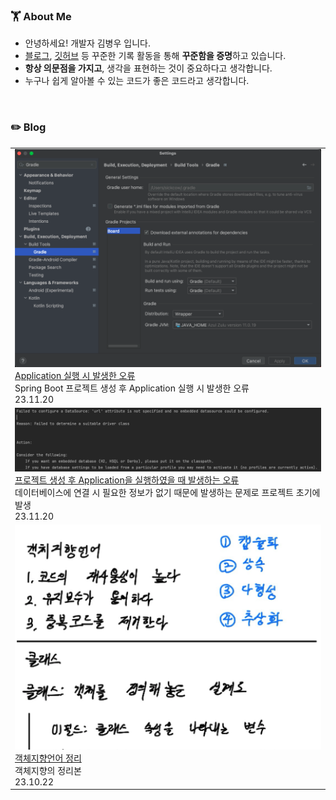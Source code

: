 ### 🏋️ About Me

- 안녕하세요! 개발자 김병우 입니다.
- [블로그](https://build-enough.tistory.com/), [깃허브](https://github.com/BuildEnough) 등 꾸준한 기록 활동을 통해 **꾸준함을 증명**하고 있습니다.
- **항상 의문점을 가지고**, 생각을 표현하는 것이 중요하다고 생각합니다.
- 누구나 쉽게 알아볼 수 있는 코드가 좋은 코드라고 생각합니다.

<br/>

### ✏️ Blog
<table><tbody><tr>
<td>
    <a href="https://build-enough.tistory.com/341">
        <img width="100%" src="/img/error1.png"/><br/>
        <div>Application 실행 시 발생한 오류 </div>
    </a>
    <div>Spring Boot 프로젝트 생성 후 Application 실행 시 발생한 오류</div>
    <div>23.11.20</div>
</td>
</tr>
<tr>
<td>
    <a href="https://build-enough.tistory.com/342">
        <img width="100%" src="/img/error2.png"/><br/>
        <div>프로젝트 생성 후 Application을 실행하였을 때 발생하는 오류</div>
    </a>
    <div>데이터베이스에 연결 시 필요한 정보가 없기 때문에 발생하는 문제로 프로젝트 초기에 발생</div>
    <div>23.11.20</div>
</td>
</tr>
<tr>
<td>
    <a href="https://build-enough.tistory.com/191">
        <img width="100%" src="/img/OOP.png"/><br/>
        <div>객체지향언어 정리</div>
    </a>
    <div>객체지향의 정리본</div>
    <div>23.10.22</div>
</td>
</tr>
</tr>
</tbody></table>